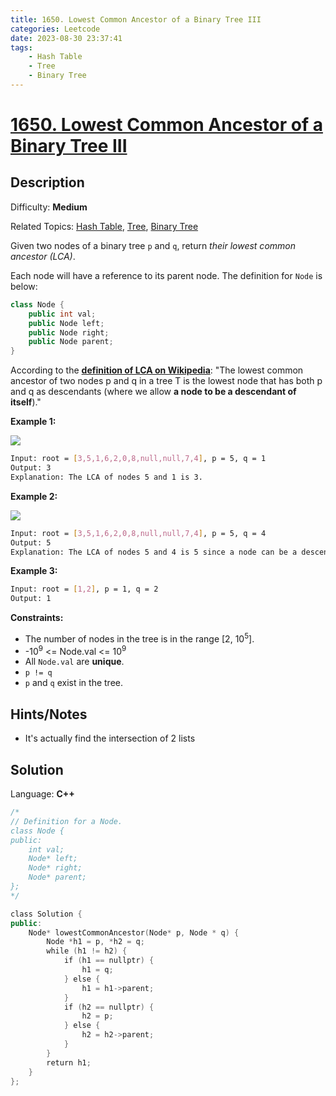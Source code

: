 ```yaml
---
title: 1650. Lowest Common Ancestor of a Binary Tree III
categories: Leetcode
date: 2023-08-30 23:37:41
tags:
    - Hash Table
    - Tree
    - Binary Tree
---
```


# [1650\. Lowest Common Ancestor of a Binary Tree III](https://leetcode.com/problems/lowest-common-ancestor-of-a-binary-tree-iii/)

## Description

Difficulty: **Medium**

Related Topics: [Hash Table](https://leetcode.com/tag/https://leetcode.com/tag/hash-table//), [Tree](https://leetcode.com/tag/https://leetcode.com/tag/tree//), [Binary Tree](https://leetcode.com/tag/https://leetcode.com/tag/binary-tree//)

Given two nodes of a binary tree `p` and `q`, return _their lowest common ancestor (LCA)_.

Each node will have a reference to its parent node. The definition for `Node` is below:

```C++
class Node {
    public int val;
    public Node left;
    public Node right;
    public Node parent;
}
```

According to the **[definition of LCA on Wikipedia](https://en.wikipedia.org/wiki/Lowest_common_ancestor)**: "The lowest common ancestor of two nodes p and q in a tree T is the lowest node that has both p and q as descendants (where we allow **a node to be a descendant of itself**)."

**Example 1:**

![](https://assets.leetcode.com/uploads/2018/12/14/binarytree.png)

```bash
Input: root = [3,5,1,6,2,0,8,null,null,7,4], p = 5, q = 1
Output: 3
Explanation: The LCA of nodes 5 and 1 is 3.
```

**Example 2:**

![](https://assets.leetcode.com/uploads/2018/12/14/binarytree.png)

```bash
Input: root = [3,5,1,6,2,0,8,null,null,7,4], p = 5, q = 4
Output: 5
Explanation: The LCA of nodes 5 and 4 is 5 since a node can be a descendant of itself according to the LCA definition.
```

**Example 3:**

```bash
Input: root = [1,2], p = 1, q = 2
Output: 1
```

**Constraints:**

* The number of nodes in the tree is in the range [2, 10<sup>5</sup>].
* -10<sup>9</sup> <= Node.val <= 10<sup>9</sup>
* All `Node.val` are **unique**.
* `p != q`
* `p` and `q` exist in the tree.

## Hints/Notes

* It's actually find the intersection of 2 lists

## Solution

Language: **C++**

```C++
/*
// Definition for a Node.
class Node {
public:
    int val;
    Node* left;
    Node* right;
    Node* parent;
};
*/

class Solution {
public:
    Node* lowestCommonAncestor(Node* p, Node * q) {
        Node *h1 = p, *h2 = q;
        while (h1 != h2) {
            if (h1 == nullptr) {
                h1 = q;
            } else {
                h1 = h1->parent;
            }
            if (h2 == nullptr) {
                h2 = p;
            } else {
                h2 = h2->parent;
            }
        }
        return h1;
    }
};
```
